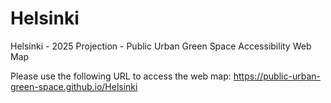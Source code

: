 # Helsinki
Helsinki - 2025 Projection - Public Urban Green Space Accessibility Web Map

Please use the following URL to access the web map:
https://public-urban-green-space.github.io/Helsinki
